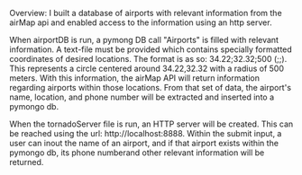 Overview: I built a database of airports with relevant information from the airMap api and enabled access to the information using an http server.

When airportDB is run, a pymong DB call "Airports" is filled with relevant information. A text-file must be provided which contains 
specially formatted coordinates of desired locations. The format is as so: 34.22;32.32;500 (<Longitude>;<Latitude>;<Radius meters>). 
This represents a circle centered around 34.22,32.32 with a radius of 500 meters. With this information, the airMap API will return information regarding airports within those locations. From that set of data, the airport's name, location, and phone number will be extracted and inserted into a pymongo db.

When the tornadoServer file is run, an HTTP server will be created. This can be reached using the url: http://localhost:8888. Within the submit input, a user can inout the name of an airport, and if that airport exists within the pymongo db, its phone numberand other relevant information will be returned. 

